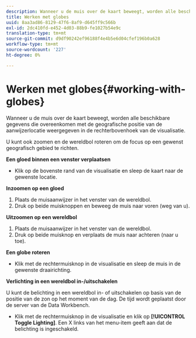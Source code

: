 ```yaml
---
description: Wanneer u de muis over de kaart beweegt, worden alle beschikbare gegevens die overeenkomen met de geografische positie van de aanwijzerlocatie weergegeven in de rechterbovenhoek van de visualisatie.
title: Werken met globes
uuid: 8aa3ad86-8129-47f6-8af9-d645ff9c566b
exl-id: 2dc410fd-e452-4d03-88b9-fe1027b54e9c
translation-type: tm+mt
source-git-commit: d9df90242ef96188f4e4b5e6d04cfef196b0a628
workflow-type: tm+mt
source-wordcount: '227'
ht-degree: 0%

---
```


# Werken met globes{#working-with-globes}

Wanneer u de muis over de kaart beweegt, worden alle beschikbare gegevens die overeenkomen met de geografische positie van de aanwijzerlocatie weergegeven in de rechterbovenhoek van de visualisatie.

U kunt ook zoomen en de wereldbol roteren om de focus op een gewenst geografisch gebied te richten.

**Een gloed binnen een venster verplaatsen**

* Klik op de bovenste rand van de visualisatie en sleep de kaart naar de gewenste locatie.

**Inzoomen op een gloed**

1. Plaats de muisaanwijzer in het venster van de wereldbol.
1. Druk op beide muisknoppen en beweeg de muis naar voren (weg van u).

**Uitzoomen op een wereldbol**

1. Plaats de muisaanwijzer in het venster van de wereldbol.
1. Druk op beide muisknop en verplaats de muis naar achteren (naar u toe).

**Een globe roteren**

* Klik met de rechtermuisknop in de visualisatie en sleep de muis in de gewenste draairichting.

**Verlichting in een wereldbol in-/uitschakelen**

U kunt de belichting in een wereldbol in- of uitschakelen op basis van de positie van de zon op het moment van de dag. De tijd wordt geplaatst door de server van de Data Workbench.

* Klik met de rechtermuisknop in de visualisatie en klik op **[!UICONTROL Toggle Lighting]**. Een X links van het menu-item geeft aan dat de belichting is ingeschakeld.
